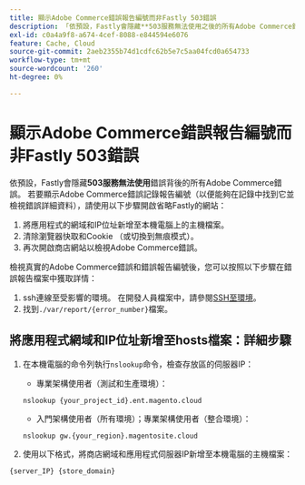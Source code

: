 ```yaml
---
title: 顯示Adobe Commerce錯誤報告編號而非Fastly 503錯誤
description: 「依預設，Fastly會隱藏**503服務無法使用之後的所有Adobe Commerce錯誤**錯誤。 若要顯示Adobe Commerce錯誤記錄報告編號（以便能夠在記錄中找到它並檢視錯誤詳細資料），請使用以下步驟開啟省略Fastly的網站：'
exl-id: c0a4a9f8-a674-4cef-8088-e844594e6076
feature: Cache, Cloud
source-git-commit: 2aeb2355b74d1cdfc62b5e7c5aa04fcd0a654733
workflow-type: tm+mt
source-wordcount: '260'
ht-degree: 0%

---
```


# 顯示Adobe Commerce錯誤報告編號而非Fastly 503錯誤

依預設，Fastly會隱藏&#x200B;**503服務無法使用**&#x200B;錯誤背後的所有Adobe Commerce錯誤。 若要顯示Adobe Commerce錯誤記錄報告編號（以便能夠在記錄中找到它並檢視錯誤詳細資料），請使用以下步驟開啟省略Fastly的網站：

1. 將應用程式的網域和IP位址新增至本機電腦上的主機檔案。
1. 清除瀏覽器快取和Cookie （或切換到無痕模式）。
1. 再次開啟商店網站以檢視Adobe Commerce錯誤。

檢視真實的Adobe Commerce錯誤和錯誤報告編號後，您可以按照以下步驟在錯誤報告檔案中獲取詳情：

1. ssh連線至受影響的環境。 在開發人員檔案中，請參閱[SSH至環境](https://experienceleague.adobe.com/zh-hant/docs/commerce-cloud-service/user-guide/develop/secure-connections)。
1. 找到`./var/report/{error_number}`檔案。

## 將應用程式網域和IP位址新增至hosts檔案：詳細步驟

1. 在本機電腦的命令列執行`nslookup`命令，檢查存放區的伺服器IP：
   * 專業架構使用者（測試和生產環境）：

   ```
   nslookup {your_project_id}.ent.magento.cloud
   ```

   * 入門架構使用者（所有環境）；專業架構使用者（整合環境）：

   ```
   nslookup gw.{your_region}.magentosite.cloud
   ```

1. 使用以下格式，將商店網域和應用程式伺服器IP新增至本機電腦的主機檔案：

```
{server_IP} {store_domain}
```
